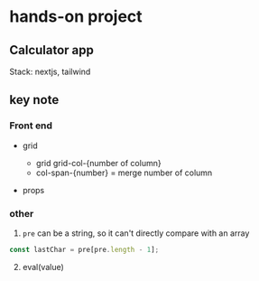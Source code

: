 # hands-on project

## Calculator app

Stack: nextjs, tailwind

## key note

### Front end

- grid

  - grid grid-col-{number of column}
  - col-span-{number} = merge number of column

- props

### other

1. `pre` can be a string, so it can't directly compare with an array

```js
const lastChar = pre[pre.length - 1];
```

2. eval(value)

